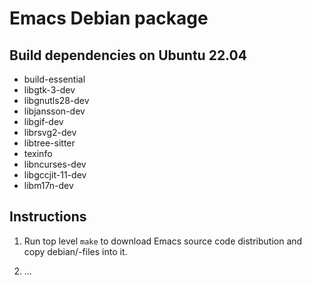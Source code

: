 # Emacs Debian package

## Build dependencies on Ubuntu 22.04

- build-essential
- libgtk-3-dev
- libgnutls28-dev
- libjansson-dev
- libgif-dev
- librsvg2-dev
- libtree-sitter
- texinfo
- libncurses-dev
- libgccjit-11-dev
- libm17n-dev

## Instructions

1. Run top level `make` to download Emacs source code distribution and copy debian/-files into it.

2. ...
